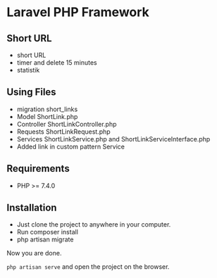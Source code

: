 # Laravel PHP Framework

## Short  URL 
-  short  URL
-  timer and delete 15 minutes
-  statistik

## Using Files

- migration  short_links
- Model      ShortLink.php
- Controller ShortLinkController.php
- Requests   ShortLinkRequest.php
- Services   ShortLinkService.php and ShortLinkServiceInterface.php
- Added link in custom pattern Service

## Requirements 

- PHP >= 7.4.0

## Installation

- Just clone the project to anywhere in your computer. 
- Run  composer install  <br>
- php artisan migrate 

Now you are done. 
<br>

`php artisan serve` and open the project on the browser. 

